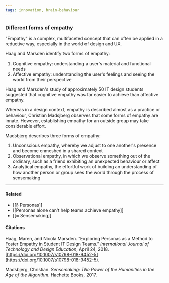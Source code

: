 ```yaml
---
tags: innovation, brain-behaviour
---
```

### Different forms of empathy

"Empathy" is a complex, multifaceted concept that can often be applied in a reductive way, especially in the world of design and UX.

Haag and Marsden identify two forms of empathy:

1.  Cognitive empathy: understanding a user's material and functional needs
2.  Affective empathy: understanding the user's feelings and seeing the world from their perspective

Haag and Marsden's study of approximately 50 IT design students suggested that cognitive empathy was far easier to achieve than affective empathy.

Whereas in a design context, empathy is described almost as a practice or behaviour, Christian Madsjberg observes that some forms of empathy are innate. However, establishing empathy for an outside group may take considerable effort.

Madsbjerg describes three forms of empathy:

1.  Unconscious empathy, whereby we adjust to one another's presence and become enmeshed in a shared context
2.  Observational empathy, in which we observe something out of the ordinary, such as a friend exhibiting an unexpected behaviour or affect
3.  Analytical empathy, the effortful work of building an understanding of how another person or group sees the world through the process of sensemaking

---

#### Related
-   [[§ Personas]]
-   [[Personas alone can't help teams achieve empathy]]
-   [[≈ Sensemaking]]

#### Citations

Haag, Maren, and Nicola Marsden. “Exploring Personas as a Method to Foster Empathy in Student IT Design Teams.” _International Journal of Technology and Design Education_, April 24, 2018. [https://doi.org/10.1007/s10798-018-9452-5](https://doi.org/10.1007/s10798-018-9452-5).

Madsbjerg, Christian. _Sensemaking: The Power of the Humanities in the Age of the Algorithm_. Hachette Books, 2017.